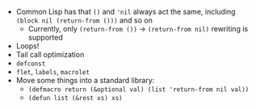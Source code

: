 - Common Lisp has that `()` and `'nil` always act the same, including `(block nil (return-from ()))` and so on
  - Currently, only `(return-from ())` -> `(return-from nil)` rewriting is supported
- Loops!
- Tail call optimization
- `defconst`
- `flet`, `labels`, `macrolet`
- Move some things into a standard library:
  - `(defmacro return (&optional val) (list 'return-from nil val))`
  - `(defun list (&rest xs) xs)`
